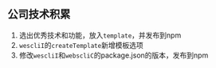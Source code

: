 
## 公司技术积累
1. 选出优秀技术和功能，放入`template`，并发布到npm
2. `wescliI`的`createTemplate`新增模板选项
3. 修改`wescliI`和`webscliC`的package.json的版本，发布到npm

